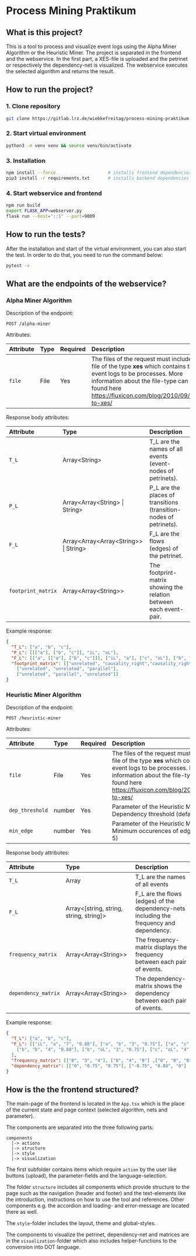 # Process Mining Praktikum

## What is this project?

This is a tool to process and visualize event logs using the Alpha Miner Algorithm or the Heuristic Miner. The project is separated in the frontend and the webservice. In the first part, a XES-file is uploaded and the petrinet or respectively the dependency-net is visualized. The webservice executes the selected algorithm and returns the result.

## How to run the project?

### 1. Clone repository

```bash
git clone https://gitlab.lrz.de/wiebkefreitag/process-mining-praktikum.git
```

### 2. Start virtual environment

```bash
python3 -m venv venv && source venv/bin/activate
```

### 3. Installation

```bash
npm install --force                    # installs frontend dependencies
pip3 install -r requirements.txt       # installs backend dependencies
```

### 4. Start webservice and frontend

```bash
npm run build
export FLASK_APP=webserver.py
flask run --host="::1" --port=9009
```

## How to run the tests?

After the installation and start of the virtual environment, you can also start the test. In order to do that, you need to run the command below:

```bash
pytest -v
```

## What are the endpoints of the webservice?

### Alpha Miner Algorithm

Description of the endpoint:

```plaintext
POST /alpha-miner
```

Attributes:

| Attribute                | Type     | Required               | Description           |
|:----------------------- | :------- | :--------------------- | :-------------------- |
| `file` | File | Yes | The files of the request must include one file of the type **xes** which contains the event logs to be processes. More information about the file-type can be found here https://fluxicon.com/blog/2010/09/intro-to-xes/ |

Response body attributes:

| Attribute | Type     | Description           |
| :-------- | :------- | :-------------------- |
| `T_L`     | Array\<String> | T_L are the names of all events (event-nodes of petrinets). |
| `P_L`     | Array\<Array\<String> \| String> | P_L are the places of transitions (transition-nodes of petrinets). |
| `F_L`     | Array\<Array\<Array\<String>> \| String> | F_L are the flows (edges) of the petrinet. |
| `footprint_matrix`     | Array\<Array\<String>> | The footprint-matrix showing the relation between each event-pair. |

Example response:

```json
{
  "T_L": ["a", "b", "c"],
  "P_L": [[["a"], ["b", "c"]], "iL", "oL"],
  "F_L": [["a", [["a"], ["b", "c"]]], ["iL", "a"], ["c", "oL"], ["b", "oL"]],
  "footprint_matrix": [["unrelated", "causality_right","causality_right"], 
    ["unrelated", "unrelated", "parallel"], 
    ["unrelated", "parallel", "unrelated"]]
}
```

### Heuristic Miner Algorithm

Description of the endpoint:

```plaintext
POST /heuristic-miner
```

Attributes:

| Attribute                | Type     | Required               | Description           |
| :----------------------- | :------- | :--------------------- | :-------------------- |
| `file`  | File | Yes | The files of the request must include one file of the type **xes** which contains the event logs to be processes. More information about the file-type can be found here https://fluxicon.com/blog/2010/09/intro-to-xes/ |
| `dep_threshold`  | number | Yes | Parameter of the Heuristic Miner: Dependency threshold (default: 0.4)|
| `min_edge`  | number | Yes | Parameter of the Heuristic Miner: Minimum occurences of edges (default: 5)|


Response body attributes:

| Attribute | Type     | Description           |
| :-------- | :------- | :-------------------- |
| `T_L`     | Array<String> | T_L are the names of all events |
| `F_L`     | Array<[string, string, string, string]> | F_L are the flows (edges) of the dependency-nets including the frequency and dependency. |
| `frequency_matrix`     | Array\<Array\<String>> | The frequency-matrix displays the frequency between each pair of events. |
| `dependency_matrix`     | Array\<Array\<String>> | The dependency-matrix shows the dependency between each pair of events. |

Example response:

```json
{
  "T_L": ["a", "b", "c"],
  "F_L": [["iL", "a", "7", "0.88"], ["a", "b", "3", "0.75"], ["a", "c", "4", "0.75"],
    ["b", "b", "4", "0.88"], ["b", "oL", "3", "0.75"], ["c", "oL", "4", "0.75"]
  ],
  "frequency_matrix": [["0", "3", "4"], ["0", "4", "0"] ,["0", "0", "0"]],
  "dependency_matrix": [["0", "0.75", "0.75"], ["-0.75", "0.88", "0"] ,["-0.75", "0", "0"]],
}
```

## How is the the frontend structured?

The main-page of the frontend is located in the `App.tsx` which is the place of the current state and page context (selected algorithm, nets and parameter).

The components are separated into the three following parts:

```shell
components
  |-> actions
  |-> structure         
  |-> style
  |-> visualization
```

The first subfolder contains items which require `action` by the user like buttons (upload), the parameter-fields and the language-selection.

The folder `structure` includes all components which provide structure to the page such as the navigation (header and footer) and the text-elements like the introduction, instructions on how to use the tool and references. Other components e.g. the accordion and loading- and error-message are located there as well.

The `style`-folder includes the layout, theme and global-styles.

The components to visualize the petrinet, dependency-net and matrices are in the `visualization`-folder which also includes helper-functions to the conversion into DOT language.


